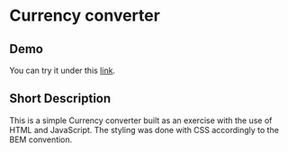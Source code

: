 # Currency converter
## Demo
You can try it under this [link](https://samplawski.github.io/currency-converter/).
## Short Description
This is a simple Currency converter built as an exercise with the use of HTML and JavaScript. The styling was done with CSS accordingly to the BEM convention.
